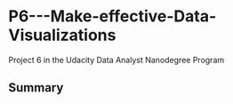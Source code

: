# P6---Make-effective-Data-Visualizations
Project 6 in the Udacity Data Analyst Nanodegree Program 

## Summary


